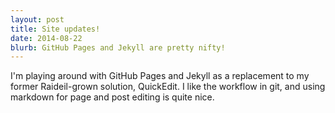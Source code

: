 ```yaml
---
layout: post
title: Site updates!
date: 2014-08-22
blurb: GitHub Pages and Jekyll are pretty nifty!
---
```


I'm playing around with GitHub Pages and Jekyll as a replacement to my former Raideil-grown solution, QuickEdit. I like the workflow in git, and using markdown for page and post editing is quite nice.